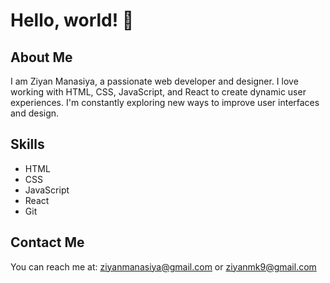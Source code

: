 # Hello, world! 👋

## About Me
I am Ziyan Manasiya, a passionate web developer and designer. I love working with HTML, CSS, JavaScript, and React to create dynamic user experiences. I'm constantly exploring new ways to improve user interfaces and design.

## Skills
- HTML
- CSS
- JavaScript
- React
- Git

## Contact Me
You can reach me at: [ziyanmanasiya@gmail.com](mailto:ziyanmanasiya@gmail.com) or [ziyanmk9@gmail.com](mailto:ziyanmk9@gmail.com) 
